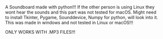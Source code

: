 A Soundboard made with python!!!
If the other person is using Linux they wont hear the sounds and this part was not tested for macOS.
Might need to install Tkinter, Pygame, Sounddevice, Numpy for python, will look into it.
This was made in windows and not tested in Linux or macOS!!!

ONLY WORKS WITH .MP3 FILES!!!
